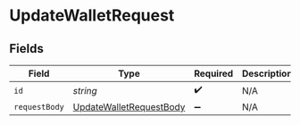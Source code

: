# UpdateWalletRequest


## Fields

| Field                                                                         | Type                                                                          | Required                                                                      | Description                                                                   |
| ----------------------------------------------------------------------------- | ----------------------------------------------------------------------------- | ----------------------------------------------------------------------------- | ----------------------------------------------------------------------------- |
| `id`                                                                          | *string*                                                                      | :heavy_check_mark:                                                            | N/A                                                                           |
| `requestBody`                                                                 | [UpdateWalletRequestBody](../../models/operations/updatewalletrequestbody.md) | :heavy_minus_sign:                                                            | N/A                                                                           |